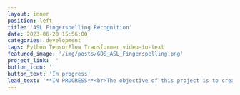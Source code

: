 ```yaml
---
layout: inner
position: left
title: 'ASL Fingerspelling Recognition'
date: 2023-06-20 15:56:00
categories: development
tags: Python TensorFlow Transformer video-to-text
featured_image: '/img/posts/GDS_ASL_Fingerspelling.png'
project_link: ''
button_icon: ''
button_text: 'In progress'
lead_text: '**IN PROGRESS**<br>The objective of this project is to create a model to predict and translate American Sign Language (ASL) fingerspelling from a set of video frames into text.'
---
```

